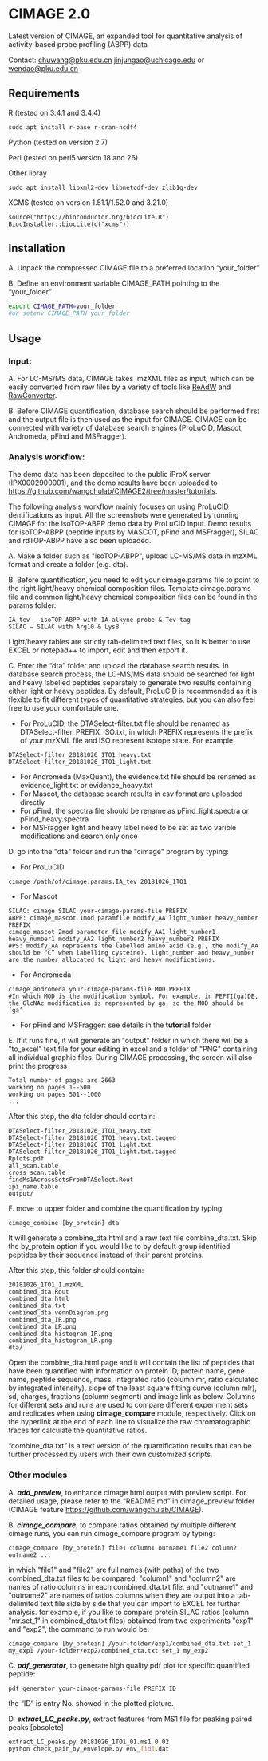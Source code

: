 # CIMAGE 2.0
Latest version of CIMAGE, an expanded tool for quantitative analysis of activity-based probe profiling (ABPP) data

Contact: chuwang@pku.edu.cn jinjungao@uchicago.edu or wendao@pku.edu.cn



## Requirements

R (tested on 3.4.1 and 3.4.4)

```
sudo apt install r-base r-cran-ncdf4
```

Python (tested on version 2.7)

Perl (tested on perl5 version 18 and 26)

Other libray

```
sudo apt install libxml2-dev libnetcdf-dev zlib1g-dev
```

XCMS (tested on version 1.51.1/1.52.0 and 3.21.0)

```
source("https://bioconductor.org/biocLite.R")
BiocInstaller::biocLite(c("xcms"))
```



## Installation

A. Unpack the compressed CIMAGE file to a preferred location “your_folder”

B. Define an environment variable CIMAGE_PATH pointing to the “your_folder” 

```bash
export CIMAGE_PATH=your_folder
#or setenv CIMAGE_PATH your_folder
```



## Usage

### Input:
A. For LC-MS/MS data, CIMAGE takes .mzXML files as input, which can be easily converted from raw files by a variety of tools like [ReAdW](http://tools.proteomecenter.org/wiki/index.php?title=Software:ReAdW) and [RawConverter](http://fields.scripps.edu/rawconv/).

B. Before CIMAGE quantification, database search should be performed first and the output file is then used as the input for CIMAGE. CIMAGE can be connected with variety of database search engines (ProLuCID, Mascot, Andromeda, pFind and MSFragger).

### Analysis workflow:

The demo data has been deposited to the public iProX server (IPX0002900001), and the demo results have been uploaded to https://github.com/wangchulab/CIMAGE2/tree/master/tutorials.

The following analysis workflow mainly focuses on using ProLuCID dentifications as input. All the screenshots were generated by running CIMAGE for the isoTOP-ABPP demo data by ProLuCID input. Demo results for isoTOP-ABPP (peptide inputs by MASCOT, pFind and MSFragger), SILAC and rdTOP-ABPP have also been uploaded. 

A. Make a folder such as "isoTOP-ABPP", upload LC-MS/MS data in mzXML format and create a folder (e.g. dta).

B. Before quantification, you need to edit your cimage.params file to point to the right light/heavy chemical composition files. Template cimage.params file and common light/heavy chemical composition files can be found in the params folder:

```
IA_tev – isoTOP-ABPP with IA-alkyne probe & Tev tag
SILAC – SILAC with Arg10 & Lys8
```

Light/heavy tables are strictly tab-delimited text files, so it is better to use EXCEL or notepad++ to import, edit and then export it.

C. Enter the “dta” folder and upload the database search results. In database search process, the LC-MS/MS data should be searched for light and heavy labelled peptides separately to generate two results containing either light or heavy peptides. By default, ProLuCID is recommended as it is flexible to fit different types of quantitative strategies, but you can also feel free to use your comfortable one.

 - For ProLuCID, the DTASelect-filter.txt file should be renamed as DTASelect-filter_PREFIX_ISO.txt, in which PREFIX represents the prefix of your mzXML file and ISO represent isotope state. For example:
```
DTASelect-filter_20181026_1TO1_heavy.txt
DTASelect-filter_20181026_1TO1_light.txt
```
 - For Andromeda (MaxQuant), the evidence.txt file should be renamed as evidence_light.txt or evidence_heavy.txt
 - For Mascot, the database search results in csv format are uploaded directly
 - For pFind, the spectra file should be rename as pFind_light.spectra or pFind_heavy.spectra
 - For MSFragger light and heavy label need to be set as two varible modifications and search only once

D. go into the "dta" folder and run the "cimage" program by typing:
 - For ProLuCID
```
cimage /path/of/cimage.params.IA_tev 20181026_1TO1
```
 - For Mascot
```
SILAC: cimage SILAC your-cimage-params-file PREFIX
ABPP: cimage_mascot 1mod paramfile modify_AA light_number heavy_number PREFIX 
cimage_mascot 2mod parameter_file modify_AA1 light_number1 heavy_number1 modify_AA2 light_number2 heavy_number2 PREFIX
#PS: modify_AA represents the labelled amino acid (e.g., the modify_AA should be “C” when labelling cysteine). light_number and heavy_number are the number allocated to light and heavy modifications.
```
 - For Andromeda
```
cimage_andromeda your-cimage-params-file MOD PREFIX 
#In which MOD is the modification symbol. For example, in PEPTI(ga)DE, the GlcNAc modification is represented by ga, so the MOD should be ‘ga’
```
 - For pFind and MSFragger: see details in the **tutorial** folder

E. If it runs fine, it will generate an "output" folder in which there will be a "to_excel" text file for your editing in excel and a folder of "PNG" containing all individual graphic files. During CIMAGE processing, the screen will also print the progress
```
Total number of pages are 2663
working on pages 1--500
working on pages 501--1000
...
```
After this step, the dta folder should contain:
```
DTASelect-filter_20181026_1TO1_heavy.txt
DTASelect-filter_20181026_1TO1_heavy.txt.tagged
DTASelect-filter_20181026_1TO1_light.txt
DTASelect-filter_20181026_1TO1_light.txt.tagged
Rplots.pdf
all_scan.table
cross_scan.table
findMs1AcrossSetsFromDTASelect.Rout
ipi_name.table
output/
```

F. move to upper folder and combine the quantification by typing:
```
cimage_combine [by_protein] dta
```
It will generate a combine_dta.html and a raw text file combine_dta.txt. Skip the by_protein option if you would like to by default group identified peptides by their sequence instead of their parent proteins.

After this step, this folder should contain:

```
20181026_1TO1_1.mzXML
combined_dta.Rout
combined_dta.html
combined_dta.txt
combined_dta.vennDiagram.png
combined_dta_IR.png
combined_dta_LR.png
combined_dta_histogram_IR.png
combined_dta_histogram_LR.png
dta/
```

Open the combine_dta.html page and it will contain the list of peptides that have been quantified with information on protein ID, protein name, gene name, peptide sequence, mass, integrated ratio (column mr, ratio calculated by integrated intensity), slope of the least square fitting curve (column mlr), sd, charges, fractions (column segment) and image link as below. Columns for different sets and runs are used to compare different experiment sets and replicates when using **cimage_compare** module, respectively. Click on the hyperlink at the end of each line to visualize the raw chromatographic traces for calculate the quantitative ratios.

“combine_dta.txt” is a text version of the quantification results that can be further processed by users with their own customized scripts. 



### Other modules

A. ***add_preview***, to enhance cimage html output with preview script. For detailed usage, please refer to the “README.md” in cimage_preview folder (CIMAGE feature https://github.com/wangchulab/CIMAGE).

B. ***cimage_compare***, to compare ratios obtained by multiple different cimage runs, you can run cimage_compare program by typing:
```
cimage_compare [by_protein] file1 column1 outname1 file2 column2 outname2 ...
```
in which "file1" and "file2" are full names (with paths) of the two combined_dta.txt files to be compared, "column1" and "column2" are names of ratio columns in each combined_dta.txt file, and "outname1" and "outname2" are names of ratios columns when they are output into a tab-delimited text file side by side that you can import to EXCEL for further analysis. for example, if you like to compare protein SILAC ratios (column "mr.set_1" in combined_dta.txt files) obtained from two experiments "exp1" and "exp2", the command to run would be: 
```
cimage_compare [by_protein] /your-folder/exp1/combined_dta.txt set_1 my_exp1 /your-folder/exp2/combined_dta.txt set_1 my_exp2
```

C. ***pdf_generator***, to generate high quality pdf plot for specific quantified peptide:
```
pdf_generator your-cimage-params-file PREFIX ID
```
the “ID” is entry No. showed in the plotted picture.

D. ***extract_LC_peaks.py***, extract features from MS1 file for peaking paired peaks [obsolete]
```bash
extract_LC_peaks.py 20181026_1TO1_01.ms1 0.02
python check_pair_by_envelope.py env_[id].dat
```

